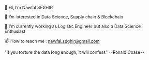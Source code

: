 👋 Hi, I’m Nawfal SEGHIR

👀 I’m interested in Data Science, Supply chain & Blockchain

🌱 I'm currently working as Logistic Engineer but also a Data Science Enthusiast 

📫 How to reach me : nawfal.seghir@gmail.com

"If you torture the data long enough, it will confess" --Ronald Coase--
